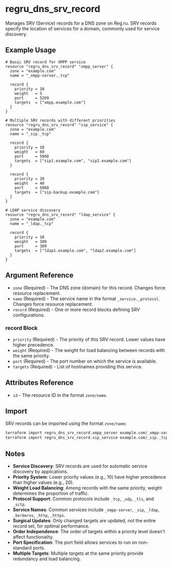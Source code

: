 # regru_dns_srv_record

Manages SRV (Service) records for a DNS zone on Reg.ru. SRV records specify the location of services for a domain, commonly used for service discovery.

## Example Usage

```hcl
# Basic SRV record for XMPP service
resource "regru_dns_srv_record" "xmpp_server" {
  zone = "example.com"
  name = "_xmpp-server._tcp"
  
  record {
    priority = 10
    weight   = 5
    port     = 5269
    targets  = ["xmpp.example.com"]
  }
}

# Multiple SRV records with different priorities
resource "regru_dns_srv_record" "sip_service" {
  zone = "example.com"
  name = "_sip._tcp"
  
  record {
    priority = 10
    weight   = 60
    port     = 5060
    targets  = ["sip1.example.com", "sip2.example.com"]
  }
  
  record {
    priority = 20
    weight   = 40
    port     = 5060
    targets  = ["sip-backup.example.com"]
  }
}

# LDAP service discovery
resource "regru_dns_srv_record" "ldap_service" {
  zone = "example.com"
  name = "_ldap._tcp"
  
  record {
    priority = 10
    weight   = 100
    port     = 389
    targets  = ["ldap1.example.com", "ldap2.example.com"]
  }
}
```

## Argument Reference

- `zone` (Required) - The DNS zone (domain) for this record. Changes force resource replacement.
- `name` (Required) - The service name in the format `_service._protocol`. Changes force resource replacement.
- `record` (Required) - One or more record blocks defining SRV configurations.

### record Block

- `priority` (Required) - The priority of this SRV record. Lower values have higher precedence.
- `weight` (Required) - The weight for load balancing between records with the same priority.
- `port` (Required) - The port number on which the service is available.
- `targets` (Required) - List of hostnames providing this service.

## Attributes Reference

- `id` - The resource ID in the format `zone/name`.

## Import

SRV records can be imported using the format `zone/name`:

```bash
terraform import regru_dns_srv_record.xmpp_server example.com/_xmpp-server._tcp
terraform import regru_dns_srv_record.sip_service example.com/_sip._tcp
```

## Notes

- **Service Discovery**: SRV records are used for automatic service discovery by applications.
- **Priority System**: Lower priority values (e.g., 10) have higher precedence than higher values (e.g., 20).
- **Weight Load Balancing**: Among records with the same priority, weight determines the proportion of traffic.
- **Protocol Support**: Common protocols include `_tcp`, `_udp`, `_tls`, and `_sctp`.
- **Service Names**: Common services include `_xmpp-server`, `_sip`, `_ldap`, `_kerberos`, `_http`, `_https`.
- **Surgical Updates**: Only changed targets are updated, not the entire record set, for optimal performance.
- **Order Independence**: The order of targets within a priority level doesn't affect functionality.
- **Port Specification**: The port field allows services to run on non-standard ports.
- **Multiple Targets**: Multiple targets at the same priority provide redundancy and load balancing.
